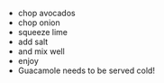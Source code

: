 * chop avocados
* chop onion
* squeeze lime
* add salt
* and mix well
* enjoy
* Guacamole needs to be served cold!
